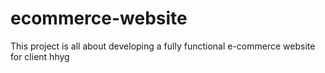 # ecommerce-website
This project is all about developing a fully functional e-commerce website for client 
hhyg
